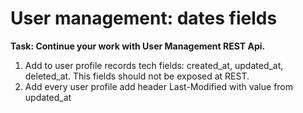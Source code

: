 # User management: dates fields

**Task: Continue your work with User Management REST Api.**

1. Add to user profile records tech fields: created_at, updated_at, deleted_at. This fields should not be exposed at REST.
2. Add every user profile add header Last-Modified with value from updated_at

